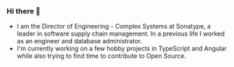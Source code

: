 ### Hi there 👋

- I am the Director of Engineering - Complex Systems at Sonatype, a leader in software supply chain management. In a previous life I worked as an engineer and database administrator.
- I'm currently working on a few hobby projects in TypeScript and Angular while also trying to find time to contribute to Open Source.

<!--
**timlevett/timlevett** is a ✨ _special_ ✨ repository because its `README.md` (this file) appears on your GitHub profile.

Here are some ideas to get you started:

- 🔭 I’m currently working on ...
- 🌱 I’m currently learning ...
- 👯 I’m looking to collaborate on ...
- 🤔 I’m looking for help with ...
- 💬 Ask me about ...
- 📫 How to reach me: ...
- 😄 Pronouns: ...
- ⚡ Fun fact: ...
-->
